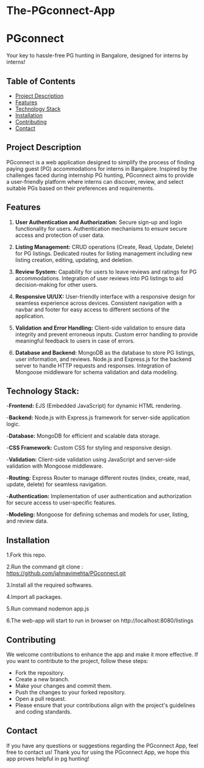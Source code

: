 # The-PGconnect-App

# PGconnect
 Your key to hassle-free PG hunting in Bangalore, designed for interns by interns!


## Table of Contents

- [Project Description](#project-description)
- [Features](#features)
- [Technology Stack](#technology-stack)
- [Installation](#installation)
- [Contributing](#contributing)
- [Contact](#contact)

## Project Description

PGconnect is a web application designed to simplify the process of finding paying guest (PG) accommodations for interns in Bangalore. 
Inspired by the challenges faced during internship PG hunting, PGconnect aims to provide a user-friendly platform where interns can 
discover, review, and select suitable PGs based on their preferences and requirements.

## Features

1. **User Authentication and Authorization:**
    Secure sign-up and login functionality for users.
    Authentication mechanisms to ensure secure access and protection of user data.
   
3. **Listing Management:**
    CRUD operations (Create, Read, Update, Delete) for PG listings.
    Dedicated routes for listing management including new listing creation, editing, updating, and deletion.
   
5. **Review System:**
    Capability for users to leave reviews and ratings for PG accommodations.
    Integration of user reviews into PG listings to aid decision-making for other users.
   
7. **Responsive UI/UX:**
    User-friendly interface with a responsive design for seamless experience across devices.
    Consistent navigation with a navbar and footer for easy access to different sections of the application.
   
9. **Validation and Error Handling:**
    Client-side validation to ensure data integrity and prevent erroneous inputs.
    Custom error handling to provide meaningful feedback to users in case of errors.
   
11. **Database and Backend:**
    MongoDB as the database to store PG listings, user information, and reviews.
    Node.js and Express.js for the backend server to handle HTTP requests and responses.
    Integration of Mongoose middleware for schema validation and data modeling.

## Technology Stack:

-**Frontend:** EJS (Embedded JavaScript) for dynamic HTML rendering.

-**Backend:** Node.js with Express.js framework for server-side application logic.

-**Database:** MongoDB for efficient and scalable data storage.

-**CSS Framework:** Custom CSS for styling and responsive design.

-**Validation:** Client-side validation using JavaScript and server-side validation with Mongoose middleware.

-**Routing:** Express Router to manage different routes (index, create, read, update, delete) for seamless navigation.

-**Authentication:** Implementation of user authentication and authorization for secure access to user-specific features.

-**Modeling:** Mongoose for defining schemas and models for user, listing, and review data.

## Installation

1.Fork this repo.

2.Run the command git clone : https://github.com/jahnavimehta/PGconnect.git

3.Install all the required softwares.

4.Import all packages.

5.Run command nodemon app.js

6.The web-app will start to run in browser on http://localhost:8080/listings

## Contributing

We welcome contributions to enhance the app and make it more effective. If you want to contribute to the project, follow these steps:
- Fork the repository.
- Create a new branch.
- Make your changes and commit them.
- Push the changes to your forked repository.
- Open a pull request.
- Please ensure that your contributions align with the project's guidelines and coding standards.

## Contact
If you have any questions or suggestions regarding the PGconnect App, feel free to contact us!
Thank you for using the PGconnect App, we hope this app proves helpful in pg hunting! 
